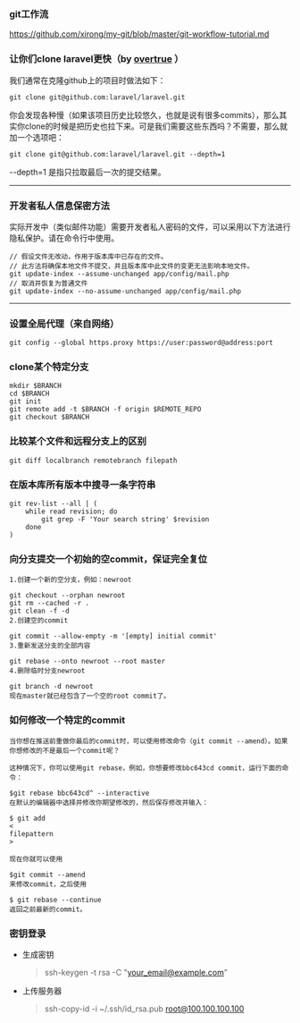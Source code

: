 ### git工作流
https://github.com/xirong/my-git/blob/master/git-workflow-tutorial.md

### 让你们clone laravel更快（by [overtrue](https://github.com/overtrue) ）
我们通常在克隆github上的项目时做法如下：

```git
git clone git@github.com:laravel/laravel.git
```

你会发现各种慢（如果该项目历史比较悠久，也就是说有很多commits），那么其实你clone的时候是把历史也拉下来。可是我们需要这些东西吗？不需要，那么就加一个选项吧：

```git
git clone git@github.com:laravel/laravel.git --depth=1
```

--depth=1 是指只拉取最后一次的提交结果。

----

### 开发者私人信息保密方法
实际开发中（类似邮件功能）需要开发者私人密码的文件，可以采用以下方法进行隐私保护。请在命令行中使用。

```git
// 假设文件无改动，作用于版本库中已存在的文件。
// 此方法将确保本地文件不提交，并且版本库中此文件的变更无法影响本地文件。
git update-index --assume-unchanged app/config/mail.php
// 取消并恢复为普通文件
git update-index --no-assume-unchanged app/config/mail.php
```

----

### 设置全局代理（来自网络）

```git
git config --global https.proxy https://user:password@address:port 
```

### clone某个特定分支

```git
mkdir $BRANCH 
cd $BRANCH 
git init 
git remote add -t $BRANCH -f origin $REMOTE_REPO 
git checkout $BRANCH 
```

### 比较某个文件和远程分支上的区别

```git
git diff localbranch remotebranch filepath 
```

### 在版本库所有版本中搜寻一条字符串

```git
git rev-list --all | ( 
    while read revision; do 
        git grep -F 'Your search string' $revision 
    done 
) 
```

### 向分支提交一个初始的空commit，保证完全复位

```git
1.创建一个新的空分支，例如：newroot

git checkout --orphan newroot 
git rm --cached -r . 
git clean -f -d 
2.创建空的commit

git commit --allow-empty -m '[empty] initial commit' 
3.重新发送分支的全部内容

git rebase --onto newroot --root master 
4.删除临时分支newroot

git branch -d newroot 
现在master就已经包含了一个空的root commit了。
```

### 如何修改一个特定的commit

```git
当你想在推送前重做你最后的commit时，可以使用修改命令（git commit --amend）。如果你想修改的不是最后一个commit呢？

这种情况下，你可以使用git rebase，例如，你想要修改bbc643cd commit，运行下面的命令：

$git rebase bbc643cd^ --interactive  
在默认的编辑器中选择并修改你期望修改的，然后保存修改并输入：

$ git add 
<
filepattern
>
  
现在你就可以使用

$git commit --amend 
来修改commit，之后使用

$ git rebase --continue  
返回之前最新的commit。
```

### 密钥登录
* 生成密钥
    > ssh-keygen -t rsa -C "your_email@example.com"
* 上传服务器
    > ssh-copy-id -i ~/.ssh/id_rsa.pub root@100.100.100.100


